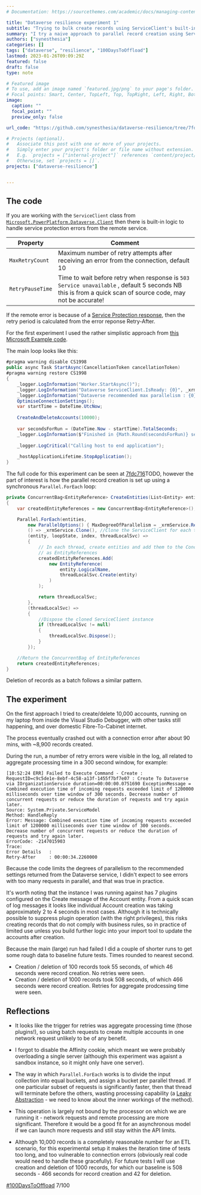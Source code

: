 ```yaml
---
# Documentation: https://sourcethemes.com/academic/docs/managing-content/

title: "Dataverse resilience experiment 1"
subtitle: "Trying to bulk create records using ServiceClient's built-in retry logic"
summary: "I try a naive approach to parallel record creation using ServiceClient and example code from the documentation."
authors: ["synesthesia"]
categories: []
tags: ["dataverse", "resilience", "100DaysToOffload"]
lastmod: 2023-01-26T09:09:29Z
featured: false
draft: false
type: note

# Featured image
# To use, add an image named `featured.jpg/png` to your page's folder.
# Focal points: Smart, Center, TopLeft, Top, TopRight, Left, Right, BottomLeft, Bottom, BottomRight.
image:
  caption: ""
  focal_point: ""
  preview_only: false

url_code: "https://github.com/synesthesia/dataverse-resilience/tree/7fdc7160446942b4dbea8bc8ad76bab3bcdfe88e"

# Projects (optional).
#   Associate this post with one or more of your projects.
#   Simply enter your project's folder or file name without extension.
#   E.g. `projects = ["internal-project"]` references `content/project/deep-learning/index.md`.
#   Otherwise, set `projects = []`.
projects: ["dataverse-resilience"]


---
```

## The code

If you are working with the `ServiceClient` class from [`Microsoft.PowerPlatform.Dataverse.Client`](https://github.com/microsoft/PowerPlatform-DataverseServiceClient) then there is built-in logic to handle service protection errors from the remote service.

|Property|Comment|
|----|----|
|`MaxRetryCount`|Maximum number of retry attempts after receiving an error from the connection, default 10|
|`RetryPauseTime`|Time to wait before retry when response is `503 Service unavailable` , default 5 seconds NB this is from a quick scan of source code, may not be accurate!|

If the remote error is because of a [Service Protection response](https://learn.microsoft.com/en-us/power-apps/developer/data-platform/api-limits?tabs=sdk), then the retry period is calculated from the error reponse Retry-After.

For the first experiment I used the rather simplistic approach from [this Microsoft Example code](https://learn.microsoft.com/en-us/power-apps/developer/data-platform/xrm-tooling/sample-tpl-crmserviceclient). 

The main loop looks like this:

```csharp
#pragma warning disable CS1998
public async Task StartAsync(CancellationToken cancellationToken)
#pragma warning restore CS1998
{
    _logger.LogInformation("Worker.StartAsync()");
    _logger.LogInformation("Dataverse ServiceClient.IsReady: {0}", _xrmService.IsReady);
    _logger.LogInformation("Dataverse recommended max parallelism : {0}", _xrmService.RecommendedDegreesOfParallelism);
    OptimiseConnectionSettings();
    var startTime = DateTime.UtcNow;
    
    CreateAndDeleteAccounts(10000);
    
    var secondsForRun = (DateTime.Now - startTime).TotalSeconds;
    _logger.LogInformation($"Finished in {Math.Round(secondsForRun)} seconds.");
    
    _logger.LogCritical("Calling host to end application");
    
    _hostApplicationLifetime.StopApplication();
}
```

The full code for this experiment can be seen at [7fdc716](https://github.com/synesthesia/dataverse-resilience/tree/7fdc7160446942b4dbea8bc8ad76bab3bcdfe88e)TODO, however the part of interest is how the parallel record creation is set up using a synchronous `Parallel.ForEach` loop:

```csharp
private ConcurrentBag<EntityReference> CreateEntities(List<Entity> entities)
{
    var createdEntityReferences = new ConcurrentBag<EntityReference>();

    Parallel.ForEach(entities,
        new ParallelOptions() { MaxDegreeOfParallelism = _xrmService.RecommendedDegreesOfParallelism },
        () => _xrmService.Clone(), //Clone the ServiceClient for each thread
        (entity, loopState, index, threadLocalSvc) =>
        {
            // In each thread, create entities and add them to the ConcurrentBag
            // as EntityReferences
            createdEntityReferences.Add(
                new EntityReference(
                    entity.LogicalName,
                    threadLocalSvc.Create(entity)
                )
            );

            return threadLocalSvc;
        },
        (threadLocalSvc) =>
        {
            //Dispose the cloned ServiceClient instance
            if (threadLocalSvc != null)
            {
                threadLocalSvc.Dispose();
            }
        });

    //Return the ConcurrentBag of EntityReferences
    return createdEntityReferences;
}
```

Deletion of records as a batch follows a similar pattern.

## The experiment

On the first approach I tried to create/delete 10,000 accounts, running on my laptop from inside the Visual Studio Debugger, with other tasks still happening, and over domestic Fibre-To-Cabinet internet. 

The process eventually crashed out  with a connection error after about 90 mins, with ~8,900 records created.

During the run, a number of retry errors were visible in the log, all related to aggregate processing time in a 300 second window, for example:

```console
[10:52:24 ERR] Failed to Execute Command - Create : RequestID=c9c5de1e-8ebf-4c58-a13f-1455f7bf7e07 : Create To Dataverse via IOrganizationService duration=00:00:00.0751690 ExceptionMessage = Combined execution time of incoming requests exceeded limit of 1200000 milliseconds over time window of 300 seconds. Decrease number of concurrent requests or reduce the duration of requests and try again later.
Source: System.Private.ServiceModel
Method: HandleReply
Error: Message: Combined execution time of incoming requests exceeded limit of 1200000 milliseconds over time window of 300 seconds. Decrease number of concurrent requests or reduce the duration of requests and try again later.
ErrorCode: -2147015903
Trace:
Error Details   :
Retry-After     : 00:00:34.2260000
```

Because the code limits the degrees of parallelism to the recommended settings returned from the Dataverse service, I didn't expect to see errors with too many requests in parallel, and that was true in practice.

It's worth noting that the instance I was running against has 7 plugins configured on the Create message of the Account entity. From a quick scan of log messages it looks like individual Account creation was taking approximately 2 to 4 seconds in most cases. Although it is technically possible to suppress plugin operation (with the right privileges), this risks creating records that do not comply with business rules, so in practice of limited use unless you build further logic into your import tool to update the accounts after creation. 

Because the main (large) run had failed I did a couple of shorter runs to get some rough data to baseline future tests. Times rounded to nearest second.

- Creation / deletion of 100 records took 55 seconds, of which 46 seconds were record creation. No retries were seen.
- Creation / deletion of 1000 records took 508 seconds, of which 466 seconds were record creation. Retries for aggregate prodcessing time were seen.

## Reflections

- It looks like the trigger for retries was aggregate processing time (those plugins!), so using batch requests to create multiple accounts in one network request unlikely to be of any benefit.

- I forgot to disable the Affinity cookie, which meant we were probably overloading a single server (although this experiment was agaisnt a sandbox instance, so it might only have one server).

- The way in which `Parallel.ForEach` works is to divide the input collection into equal buckets, and assign a bucket per parallel thread. If one particular subset of requests is significantly faster, then that thread will terminate before the others, wasting processing capability (a [Leaky Abstraction](https://www.joelonsoftware.com/2002/11/11/the-law-of-leaky-abstractions/) - we need to know about the inner workings of the method).

- This operation is largely not bound by the processor on which we are running it - network requests and remote processing are more significant. Therefore it would be a good fit for an asynchronous model if we can launch more requests and still stay within the API limits.

- Although 10,000 records is a completely reasonable number for an ETL scenario, for this experimental setup it makes the iteration time of tests too long, and too vulnerable to connection errors (obviously real code would need to handle these gracefully). For future tests I will use creation and deletion of 1000 records, for which our baseline is 508 seconds - 466 seconds for record creation and 42 for deletion. 



[#100DaysToOffload](https://100daystooffload.com/) 7/100


